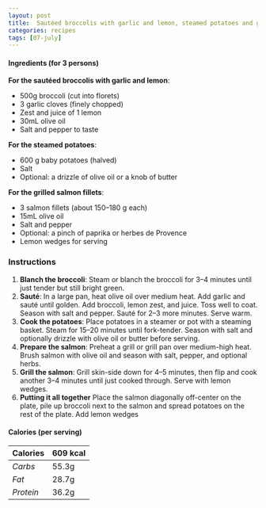 ```yaml
---
layout: post
title:  Sautéed broccolis with garlic and lemon, steamed potatoes and grilled salmon fillets
categories: recipes
tags: [07-july]
---
```


#### Ingredients (for 3 persons)

**For the sautéed broccolis with garlic and lemon**:
- 500g broccoli (cut into florets)
- 3 garlic cloves (finely chopped)
- Zest and juice of 1 lemon
- 30mL olive oil
- Salt and pepper to taste

**For the steamed potatoes**:
- 600 g baby potatoes (halved)
- Salt
- Optional: a drizzle of olive oil or a knob of butter

**For the grilled salmon fillets**:
- 3 salmon fillets (about 150–180 g each)
- 15mL olive oil
- Salt and pepper
- Optional: a pinch of paprika or herbes de Provence
- Lemon wedges for serving

### Instructions

1. **Blanch the broccoli**: Steam or blanch the broccoli for 3–4 minutes until just tender but still bright green.
2. **Sauté**:
In a large pan, heat olive oil over medium heat. Add garlic and sauté until golden. Add broccoli, lemon zest, and juice. Toss well to coat. Season with salt and pepper. Sauté for 2–3 more minutes. Serve warm.
3. **Cook the potatoes**:
Place potatoes in a steamer or pot with a steaming basket. Steam for 15–20 minutes until fork-tender. Season with salt and optionally drizzle with olive oil or butter before serving.
4. **Prepare the salmon**:
Preheat a grill or grill pan over medium-high heat. Brush salmon with olive oil and season with salt, pepper, and optional herbs.
5. **Grill the salmon**:
Grill skin-side down for 4–5 minutes, then flip and cook another 3–4 minutes until just cooked through. Serve with lemon wedges.
6. **Putting it all together**
Place the salmon diagonally off-center on the plate, pile up broccoli next to the salmon and spread potatoes on the rest of the plate. Add lemon wedges

#### Calories (per serving)

| **Calories** | 609 kcal |
| ----------- | ----------- |
| *Carbs* | 55.3g |
| *Fat* | 28.7g |
| *Protein* | 36.2g |
